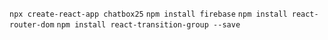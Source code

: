 ```npx create-react-app chatbox25```
```npm install firebase```
```npm install react-router-dom```
```npm install react-transition-group --save```